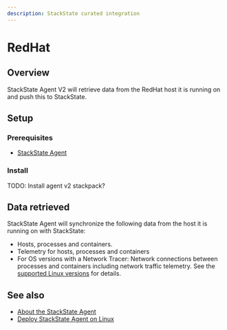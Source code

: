 ```yaml
---
description: StackState curated integration
---
```


# RedHat

## Overview

StackState Agent V2 will retrieve data from the RedHat host it is running on and push this to StackState.

## Setup

### Prerequisites
 
* [StackState Agent](/setup/agent/linux.md)

### Install

TODO: Install agent v2 stackpack?

## Data retrieved

StackState Agent will synchronize the following data from the host it is running on with StackState:

- Hosts, processes and containers.
- Telemetry for hosts, processes and containers   
- For OS versions with a Network Tracer: Network connections between processes and containers including network traffic telemetry. See the [supported Linux versions](/setup/agent/linux.md#supported-linux-versions) for details.

## See also

* [About the StackState Agent](/setup/agent/about-stackstate-agent.md)
* [Deploy StackState Agent on Linux](/setup/agent/linux.md)